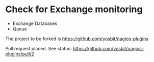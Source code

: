 # Check for Exchange monitoring

- Exchange Databases
- Queue

The project to be forked is 
https://github.com/yosbit/nagios-plugins

Pull request placed. See status:
https://github.com/yosbit/nagios-plugins/pull/2
